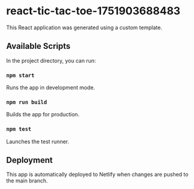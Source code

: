 # react-tic-tac-toe-1751903688483

This React application was generated using a custom template.

## Available Scripts

In the project directory, you can run:

### `npm start`
Runs the app in development mode.

### `npm run build`
Builds the app for production.

### `npm test`
Launches the test runner.

## Deployment

This app is automatically deployed to Netlify when changes are pushed to the main branch.
